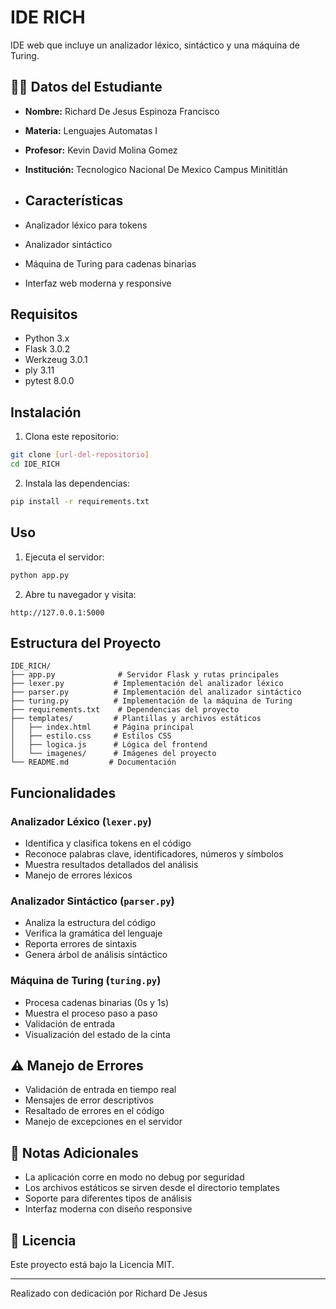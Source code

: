 # IDE RICH

IDE web que incluye un analizador léxico, sintáctico y una máquina de Turing.

## 👨‍🎓 Datos del Estudiante

- **Nombre:** Richard De Jesus Espinoza Francisco
- **Materia:** Lenguajes Automatas I
- **Profesor:** Kevin David Molina Gomez
- **Institución:** Tecnologico Nacional De Mexico Campus Minititlán

- ## Características

- Analizador léxico para tokens
- Analizador sintáctico
- Máquina de Turing para cadenas binarias
- Interfaz web moderna y responsive

## Requisitos

- Python 3.x
- Flask 3.0.2
- Werkzeug 3.0.1
- ply 3.11
- pytest 8.0.0

## Instalación

1. Clona este repositorio:
```bash
git clone [url-del-repositorio]
cd IDE_RICH
```

2. Instala las dependencias:
```bash
pip install -r requirements.txt
```

## Uso

1. Ejecuta el servidor:
```bash
python app.py
```

2. Abre tu navegador y visita:
```
http://127.0.0.1:5000
```

## Estructura del Proyecto

```
IDE_RICH/
├── app.py              # Servidor Flask y rutas principales
├── lexer.py           # Implementación del analizador léxico
├── parser.py          # Implementación del analizador sintáctico
├── turing.py          # Implementación de la máquina de Turing
├── requirements.txt    # Dependencias del proyecto
├── templates/         # Plantillas y archivos estáticos
│   ├── index.html     # Página principal
│   ├── estilo.css     # Estilos CSS
│   ├── logica.js      # Lógica del frontend
│   └── imagenes/      # Imágenes del proyecto
└── README.md         # Documentación
```

## Funcionalidades

### Analizador Léxico (`lexer.py`)
- Identifica y clasifica tokens en el código
- Reconoce palabras clave, identificadores, números y símbolos
- Muestra resultados detallados del análisis
- Manejo de errores léxicos

### Analizador Sintáctico (`parser.py`)
- Analiza la estructura del código
- Verifica la gramática del lenguaje
- Reporta errores de sintaxis
- Genera árbol de análisis sintáctico

### Máquina de Turing (`turing.py`)
- Procesa cadenas binarias (0s y 1s)
- Muestra el proceso paso a paso
- Validación de entrada
- Visualización del estado de la cinta

## ⚠️ Manejo de Errores

- Validación de entrada en tiempo real
- Mensajes de error descriptivos
- Resaltado de errores en el código
- Manejo de excepciones en el servidor

## 📝 Notas Adicionales

- La aplicación corre en modo no debug por seguridad
- Los archivos estáticos se sirven desde el directorio templates
- Soporte para diferentes tipos de análisis
- Interfaz moderna con diseño responsive

## 📄 Licencia

Este proyecto está bajo la Licencia MIT.

---

Realizado con dedicación por Richard De Jesus 
